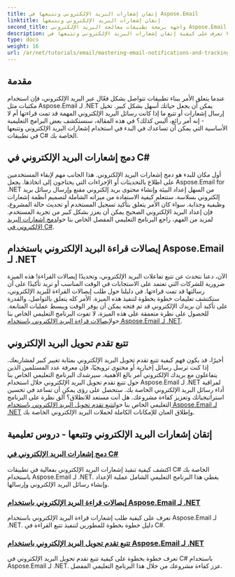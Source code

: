 ```yaml
---
title: إتقان إشعارات البريد الإلكتروني وتتبعها في Aspose.Email
linktitle: إتقان إشعارات البريد الإلكتروني وتتبعها
second_title: واجهة برمجة تطبيقات معالجة البريد الإلكتروني Aspose.Email .NET
description: تعرف على كيفية إتقان إشعارات البريد الإلكتروني وتتبعها في C# باستخدام Aspose.Email لـ .NET من خلال سلسلة البرامج التعليمية التفصيلية هذه.
type: docs
weight: 16
url: /ar/net/tutorials/email/mastering-email-notifications-and-tracking/
---
```

## مقدمة

عندما يتعلق الأمر ببناء تطبيقات تتواصل بشكل فعّال عبر البريد الإلكتروني، فإن استخدام مكتبات مثل Aspose.Email لـ .NET يمكن أن يجعل حياتك أسهل بشكل كبير. تخيل إرسال إشعارات أو تتبع ما إذا كانت رسائل البريد الإلكتروني المهمة قد تمت قراءتها أم لا - إنه أمر رائع، أليس كذلك؟ في هذه المقالة، سنستكشف بعض البرامج التعليمية الأساسية التي يمكن أن تساعدك في البدء في استخدام إشعارات البريد الإلكتروني وتتبعها في تطبيقات C# الخاصة بك.

## دمج إشعارات البريد الإلكتروني في C#

أول مكان للبدء هو دمج إشعارات البريد الإلكتروني. هذا الجانب مهم لإبقاء المستخدمين على اطلاع بالتحديثات أو الإجراءات التي يحتاجون إلى اتخاذها. يجعل Aspose.Email for .NET من السهل إعداد البيئة وإنشاء محتوى بريد إلكتروني مقنع وإرسال رسائل بريد إلكتروني بسلاسة. ستتعلم كيفية الاستفادة من ميزاته الشاملة لتصميم أنظمة إشعارات وظيفية وجذابة. سواء كان الأمر يتعلق بتأكيد تسجيل المستخدم أو تحديث حالة المشروع، فإن إعداد البريد الإلكتروني الصحيح يمكن أن يعزز بشكل كبير من تجربة المستخدم. لمزيد من الفهم، راجع البرنامج التعليمي المفصل الخاص بنا حول[دمج إشعارات البريد الإلكتروني في C#](./integrate-email-notifications/).

## إيصالات قراءة البريد الإلكتروني باستخدام Aspose.Email لـ .NET

الآن، دعنا نتحدث عن تتبع تفاعلات البريد الإلكتروني، وتحديدًا إيصالات القراءة! هذه الميزة ضرورية للشركات التي تعتمد على الاستجابات في الوقت المناسب أو تريد تأكيدًا على أن رسالتها قد تمت قراءتها. في دليلنا حول طلب إيصالات القراءة للبريد الإلكتروني، ستكتشف تعليمات خطوة بخطوة لتنفيذ هذه الميزة. الأمر كله يتعلق بالتواصل، والقدرة على تأكيد أن بريدك الإلكتروني قد تم فتحه يمكن أن يوفر الوقت ويبسط عمليات المتابعة. للحصول على نظرة متعمقة على هذه الميزة، لا تفوت البرنامج التعليمي الخاص بنا حول[إيصالات قراءة البريد الإلكتروني باستخدام Aspose.Email لـ .NET](./email-read-receipts/).

## تتبع تقدم تحويل البريد الإلكتروني

أخيرًا، قد يكون فهم كيفية تتبع تقدم تحويل البريد الإلكتروني بمثابة تغيير كبير لمشاريعك. إذا كنت ترسل رسائل إخبارية أو محتوى ترويجيًا، فإن معرفة عدد المستلمين الذين يتفاعلون مع بريدك الإلكتروني أمر بالغ الأهمية. سيرشدك البرنامج التعليمي الخاص بنا حول تتبع تقدم تحويل البريد الإلكتروني خلال استخدام Aspose.Email لـ .NET لمراقبة أداء رسائل البريد الإلكتروني الخاصة بك. ستحصل على رؤى يمكن أن تساعد في تحسين استراتيجياتك وتعزيز كفاءة مشروعك. هل أنت مستعد للانطلاق؟ ألق نظرة على البرنامج التعليمي الخاص بنا حول[تتبع تقدم تحويل البريد الإلكتروني باستخدام Aspose.Email لـ .NET](./track-email-conversion-progress/) وإطلاق العنان للإمكانات الكاملة لحملات البريد الإلكتروني الخاصة بك.

## إتقان إشعارات البريد الإلكتروني وتتبعها - دروس تعليمية
### [دمج إشعارات البريد الإلكتروني في C#](./integrate-email-notifications/)
اكتشف كيفية تنفيذ إشعارات البريد الإلكتروني بفعالية في تطبيقات C# الخاصة بك باستخدام Aspose.Email لـ .NET. يغطي هذا البرنامج التعليمي الشامل عملية الإعداد وإنشاء رسائل البريد الإلكتروني وإرسالها.
### [إيصالات قراءة البريد الإلكتروني باستخدام Aspose.Email لـ .NET](./email-read-receipts/)
تعرف على كيفية طلب إشعارات قراءة البريد الإلكتروني باستخدام Aspose.Email لـ .NET. دليل خطوة بخطوة للمطورين لتنفيذ تتبع القراءة في C#.
### [تتبع تقدم تحويل البريد الإلكتروني باستخدام Aspose.Email لـ .NET](./track-email-conversion-progress/)
تعرف خطوة بخطوة على كيفية تتبع تقدم تحويل البريد الإلكتروني في C# باستخدام Aspose.Email لـ .NET. عزز كفاءة مشروعك من خلال هذا البرنامج التعليمي المفصل.